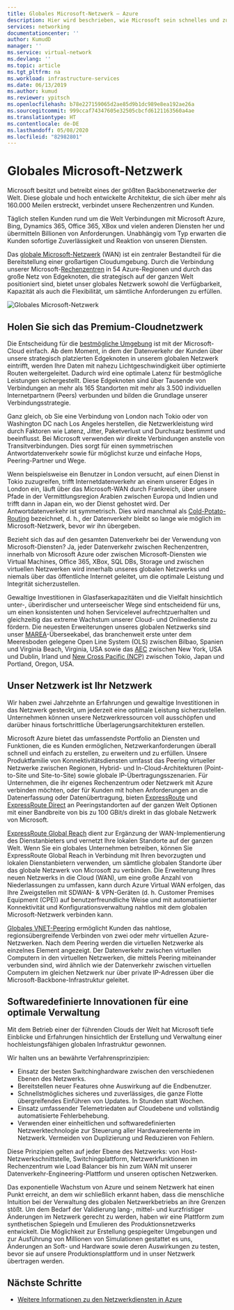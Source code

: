 ```yaml
---
title: Globales Microsoft-Netzwerk – Azure
description: Hier wird beschrieben, wie Microsoft sein schnelles und zuverlässiges globales Netzwerk aufbaut
services: networking
documentationcenter: ''
author: KumudD
manager: ''
ms.service: virtual-network
ms.devlang: ''
ms.topic: article
ms.tgt_pltfrm: na
ms.workload: infrastructure-services
ms.date: 06/13/2019
ms.author: kumud
ms.reviewer: ypitsch
ms.openlocfilehash: b78e227159065d2ae85d9b1dc989e8ea192ae26a
ms.sourcegitcommit: 999ccaf74347605e32505cbcfd6121163560a4ae
ms.translationtype: HT
ms.contentlocale: de-DE
ms.lasthandoff: 05/08/2020
ms.locfileid: "82982801"
---
```

# <a name="microsoft-global-network"></a>Globales Microsoft-Netzwerk

Microsoft besitzt und betreibt eines der größten Backbonenetzwerke der Welt. Diese globale und hoch entwickelte Architektur, die sich über mehr als 160.000 Meilen erstreckt, verbindet unsere Rechenzentren und Kunden. 
 
Täglich stellen Kunden rund um die Welt Verbindungen mit Microsoft Azure, Bing, Dynamics 365, Office 365, XBox und vielen anderen Diensten her und übermitteln Billionen von Anforderungen. Unabhängig vom Typ erwarten die Kunden sofortige Zuverlässigkeit und Reaktion von unseren Diensten. 
 
Das [globale Microsoft-Netzwerk](https://azure.microsoft.com/global-infrastructure/global-network/) (WAN) ist ein zentraler Bestandteil für die Bereitstellung einer großartigen Cloudumgebung. Durch die Verbindung unserer Microsoft-[Rechenzentren](https://azure.microsoft.com/global-infrastructure/) in 54 Azure-Regionen und durch das große Netz von Edgeknoten, die strategisch auf der ganzen Welt positioniert sind, bietet unser globales Netzwerk sowohl die Verfügbarkeit, Kapazität als auch die Flexibilität, um sämtliche Anforderungen zu erfüllen.

![Globales Microsoft-Netzwerk](./media/microsoft-global-network/microsoft-global-wan.png)
 
## <a name="get-the-premium-cloud-network"></a>Holen Sie sich das Premium-Cloudnetzwerk
 
Die Entscheidung für die [bestmögliche Umgebung](https://www.sdxcentral.com/articles/news/azure-tops-aws-gcp-in-cloud-performance-says-thousandeyes/2018/11/) ist mit der Microsoft-Cloud einfach. Ab dem Moment, in dem der Datenverkehr der Kunden über unsere strategisch platzierten Edgeknoten in unserem globalen Netzwerk eintrifft, werden Ihre Daten mit nahezu Lichtgeschwindigkeit über optimierte Routen weitergeleitet. Dadurch wird eine optimale Latenz für bestmögliche Leistungen sichergestellt. Diese Edgeknoten sind über Tausende von Verbindungen an mehr als 165 Standorten mit mehr als 3.500 individuellen Internetpartnern (Peers) verbunden und bilden die Grundlage unserer Verbindungsstrategie. 
 
Ganz gleich, ob Sie eine Verbindung von London nach Tokio oder von Washington DC nach Los Angeles herstellen, die Netzwerkleistung wird durch Faktoren wie Latenz, Jitter, Paketverlust und Durchsatz bestimmt und beeinflusst.  Bei Microsoft verwenden wir direkte Verbindungen anstelle von Transitverbindungen. Dies sorgt für einen symmetrischen Antwortdatenverkehr sowie für möglichst kurze und einfache Hops, Peering-Partner und Wege. 

Wenn beispielsweise ein Benutzer in London versucht, auf einen Dienst in Tokio zuzugreifen, trifft Internetdatenverkehr an einem unserer Edges in London ein, läuft über das Microsoft-WAN durch Frankreich, über unsere Pfade in der Vermittlungsregion Arabien zwischen Europa und Indien und trifft dann in Japan ein, wo der Dienst gehostet wird. Der Antwortdatenverkehr ist symmetrisch. Dies wird manchmal als [Cold-Potato-Routing](https://en.wikipedia.org/wiki/Hot-potato_and_cold-potato_routing) bezeichnet, d. h., der Datenverkehr bleibt so lange wie möglich im Microsoft-Netzwerk, bevor wir ihn übergeben.  
  
Bezieht sich das auf den gesamten Datenverkehr bei der Verwendung von Microsoft-Diensten? Ja, jeder Datenverkehr zwischen Rechenzentren, innerhalb von Microsoft Azure oder zwischen Microsoft-Diensten wie Virtual Machines, Office 365, XBox, SQL DBs, Storage und zwischen virtuellen Netzwerken wird innerhalb unseres globalen Netzwerks und niemals über das öffentliche Internet geleitet, um die optimale Leistung und Integrität sicherzustellen.  
 
Gewaltige Investitionen in Glasfaserkapazitäten und die Vielfalt hinsichtlich unter-, überirdischer und unterseeischer Wege sind entscheidend für uns, um einen konsistenten und hohen Servicelevel aufrechtzuerhalten und gleichzeitig das extreme Wachstum unserer Cloud- und Onlinedienste zu fördern. Die neuesten Erweiterungen unseres globalen Netzwerks sind unser [MAREA](https://www.submarinecablemap.com/#/submarine-cable/marea)-Überseekabel, das branchenweit erste unter dem Meeresboden gelegene Open Line System (OLS) zwischen Bilbao, Spanien und Virginia Beach, Virginia, USA sowie das [AEC](https://www.submarinecablemap.com/#/submarine-cable/aeconnect-1) zwischen New York, USA und Dublin, Irland und [New Cross Pacific (NCP)](https://www.submarinecablemap.com/#/submarine-cable/new-cross-pacific-ncp-cable-system) zwischen Tokio, Japan und Portland, Oregon, USA. 
 

## <a name="our-network-is-your-network"></a>Unser Netzwerk ist Ihr Netzwerk

Wir haben zwei Jahrzehnte an Erfahrungen und gewaltige Investitionen in das Netzwerk gesteckt, um jederzeit eine optimale Leistung sicherzustellen. Unternehmen können unsere Netzwerkressourcen voll ausschöpfen und darüber hinaus fortschrittliche Überlagerungsarchitekturen erstellen. 
 
Microsoft Azure bietet das umfassendste Portfolio an Diensten und Funktionen, die es Kunden ermöglichen, Netzwerkanforderungen überall schnell und einfach zu erstellen, zu erweitern und zu erfüllen. Unsere Produktfamilie von Konnektivitätsdiensten umfasst das Peering virtueller Netzwerke zwischen Regionen, Hybrid- und In-Cloud-Architekturen (Point-to-Site und Site-to-Site) sowie globale IP-Übertragungsszenarien.  Für Unternehmen, die ihr eigenes Rechenzentrum oder Netzwerk mit Azure verbinden möchten, oder für Kunden mit hohen Anforderungen an die Datenerfassung oder Datenübertragung, bieten [ExpressRoute](../expressroute/expressroute-introduction.md) und [ExpressRoute Direct](../expressroute/expressroute-erdirect-about.md) an Peeringstandorten auf der ganzen Welt Optionen mit einer Bandbreite von bis zu 100 GBit/s direkt in das globale Netzwerk von Microsoft.  
 
[ExpressRoute Global Reach](../expressroute/expressroute-global-reach.md) dient zur Ergänzung der WAN-Implementierung des Dienstanbieters und vernetzt Ihre lokalen Standorte auf der ganzen Welt. Wenn Sie ein globales Unternehmen betreiben, können Sie ExpressRoute Global Reach in Verbindung mit Ihren bevorzugten und lokalen Dienstanbietern verwenden, um sämtliche globalen Standorte über das globale Netzwerk von Microsoft zu verbinden. Die Erweiterung Ihres neuen Netzwerks in die Cloud (WAN), um eine große Anzahl von Niederlassungen zu umfassen, kann durch Azure Virtual WAN erfolgen, das Ihre Zweigstellen mit SDWAN- & VPN-Geräten (d. h. Customer Premises Equipment (CPE)) auf benutzerfreundliche Weise und mit automatisierter Konnektivität und Konfigurationsverwaltung nahtlos mit dem globalen Microsoft-Netzwerk verbinden kann. 
 
[Globales VNET-Peering](../virtual-network/virtual-network-peering-overview.md) ermöglicht Kunden das nahtlose, regionsübergreifende Verbinden von zwei oder mehr virtuellen Azure-Netzwerken. Nach dem Peering werden die virtuellen Netzwerke als einzelnes Element angezeigt. Der Datenverkehr zwischen virtuellen Computern in den virtuellen Netzwerken, die mittels Peering miteinander verbunden sind, wird ähnlich wie der Datenverkehr zwischen virtuellen Computern im gleichen Netzwerk nur über private IP-Adressen über die Microsoft-Backbone-Infrastruktur geleitet. 
 

## <a name="well-managed-using-software-defined-innovation"></a>Softwaredefinierte Innovationen für eine optimale Verwaltung

Mit dem Betrieb einer der führenden Clouds der Welt hat Microsoft tiefe Einblicke und Erfahrungen hinsichtlich der Erstellung und Verwaltung einer hochleistungsfähigen globalen Infrastruktur gewonnen.  
 
Wir halten uns an bewährte Verfahrensprinzipien: 
 
- Einsatz der besten Switchinghardware zwischen den verschiedenen Ebenen des Netzwerks.  
- Bereitstellen neuer Features ohne Auswirkung auf die Endbenutzer.  
- Schnellstmögliches sicheres und zuverlässiges, die ganze Flotte übergreifendes Einführen von Updates. In Stunden statt Wochen.  
- Einsatz umfassender Telemetriedaten auf Cloudebene und vollständig automatisierte Fehlerbehebung.  
- Verwenden einer einheitlichen und softwaredefinierten Netzwerktechnologie zur Steuerung aller Hardwareelemente im Netzwerk.  Vermeiden von Duplizierung und Reduzieren von Fehlern. 
 
Diese Prinzipien gelten auf jeder Ebene des Netzwerks: von Host-Netzwerkschnittstelle, Switchingplattform, Netzwerkfunktionen im Rechenzentrum wie Load Balancer bis hin zum WAN mit unserer Datenverkehr-Engineering-Plattform und unseren optischen Netzwerken.  
 
Das exponentielle Wachstum von Azure und seinem Netzwerk hat einen Punkt erreicht, an dem wir schließlich erkannt haben, dass die menschliche Intuition bei der Verwaltung des globalen Netzwerkbetriebs an ihre Grenzen stößt. Um dem Bedarf der Validierung lang-, mittel- und kurzfristiger Änderungen im Netzwerk gerecht zu werden, haben wir eine Plattform zum synthetischen Spiegeln und Emulieren des Produktionsnetzwerks entwickelt. Die Möglichkeit zur Erstellung gespiegelter Umgebungen und zur Ausführung von Millionen von Simulationen gestattet es uns, Änderungen an Soft- und Hardware sowie deren Auswirkungen zu testen, bevor sie auf unsere Produktionsplattform und in unser Netzwerk übertragen werden. 

## <a name="next-steps"></a>Nächste Schritte
- [Weitere Informationen zu den Netzwerkdiensten in Azure](https://azure.microsoft.com/product-categories/networking/)
